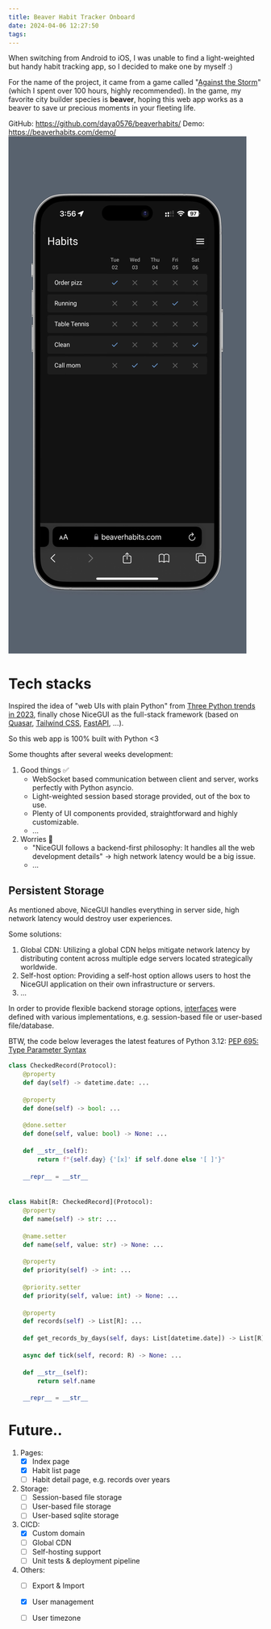 ```yaml
---
title: Beaver Habit Tracker Onboard
date: 2024-04-06 12:27:50
tags:
---
```



When switching from Android to iOS, I was unable to find a light-weighted but handy habit tracking app, so I decided to make one by myself :)

For the name of the project, it came from a game called "[Against the Storm](https://store.steampowered.com/app/1336490/Against_the_Storm/)" (which I spent over 100 hours, highly recommended). In the game, my favorite city builder species is **beaver**, hoping this web app works as a beaver to save ur precious moments in your fleeting life.

<!--more--> 

GitHub: https://github.com/daya0576/beaverhabits/
Demo: https://beaverhabits.com/demo/
![40740423-A4AB-4806-9A6A-6F1B896FC8AE_1_201_a](../images/blog/2021-09-04-jvm-note/40740423-A4AB-4806-9A6A-6F1B896FC8AE_1_201_a.jpeg)


# Tech stacks
Inspired the idea of "web UIs with plain Python" from [Three Python trends in 2023](https://blog.jerrycodes.com/python-trends-in-2023/), finally chose NiceGUI as the full-stack framework (based on [Quasar](https://quasar.dev/), [Tailwind CSS](https://tailwindcss.com/), [FastAPI](https://fastapi.tiangolo.com/), ...). 

So this web app is 100% built with Python <3 

Some thoughts after several weeks development:

1. Good things ✅
    - WebSocket based communication between client and server, works perfectly with Python asyncio.
    - Light-weighted session based storage provided, out of the box to use.
    - Plenty of UI components provided, straightforward and highly customizable.
    - ...
2. Worries 🤔
    - "NiceGUI follows a backend-first philosophy: It handles all the web development details" -> high network latency would be a big issue.
    - ...

## Persistent Storage
As mentioned above, NiceGUI handles everything in server side, high network latency would destroy user experiences.

Some solutions:
1. Global CDN:  Utilizing a global CDN helps mitigate network latency by distributing content across multiple edge servers located strategically worldwide.
2. Self-host option: Providing a self-host option allows users to host the NiceGUI application on their own infrastructure or servers.
3. ...

In order to provide flexible backend storage options, [interfaces](https://github.com/daya0576/beaverhabits/blob/master/beaverhabits/storage/storage.py) were defined with various implementations, e.g. session-based file or user-based file/database.

BTW, the code below leverages the latest features of Python 3.12: [PEP 695: Type Parameter Syntax](https://docs.python.org/3/whatsnew/3.12.html#pep-695-type-parameter-syntax)

```python
class CheckedRecord(Protocol):
    @property
    def day(self) -> datetime.date: ...

    @property
    def done(self) -> bool: ...

    @done.setter
    def done(self, value: bool) -> None: ...

    def __str__(self):
        return f"{self.day} {'[x]' if self.done else '[ ]'}"

    __repr__ = __str__


class Habit[R: CheckedRecord](Protocol):
    @property
    def name(self) -> str: ...

    @name.setter
    def name(self, value: str) -> None: ...

    @property
    def priority(self) -> int: ...

    @priority.setter
    def priority(self, value: int) -> None: ...

    @property
    def records(self) -> List[R]: ...

    def get_records_by_days(self, days: List[datetime.date]) -> List[R]: ...

    async def tick(self, record: R) -> None: ...

    def __str__(self):
        return self.name

    __repr__ = __str__
```

# Future..
1. Pages:
    - [x] Index page
    - [x] Habit list page
    - [ ] Habit detail page, e.g. records over years
2. Storage:
    - [ ] Session-based file storage
    - [ ] User-based file storage
    - [ ] User-based sqlite storage
3. CICD:
    - [x] Custom domain
    - [ ] Global CDN
    - [ ] Self-hosting support
    - [ ] Unit tests & deployment pipeline
4. Others:
    - [ ] Export & Import
    - [x] User management
    - [ ] User timezone



